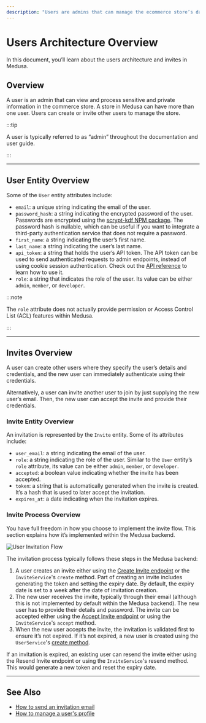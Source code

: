 ```yaml
---
description: "Users are admins that can manage the ecommerce store’s data and operations. Learn about the available features and guides."
---
```


# Users Architecture Overview

In this document, you’ll learn about the users architecture and invites in Medusa.

## Overview

A user is an admin that can view and process sensitive and private information in the commerce store. A store in Medusa can have more than one user. Users can create or invite other users to manage the store.

:::tip

A user is typically referred to as “admin” throughout the documentation and user guide.

:::

---

## User Entity Overview

Some of the `User` entity attributes include:

- `email`: a unique string indicating the email of the user.
- `password_hash`: a string indicating the encrypted password of the user. Passwords are encrypted using the [scrypt-kdf NPM package](https://www.npmjs.com/package/scrypt-kdf). The password hash is nullable, which can be useful if you want to integrate a third-party authentication service that does not require a password.
- `first_name`: a string indicating the user’s first name.
- `last_name`: a string indicating the user’s last name.
- `api_token`: a string that holds the user’s API token. The API token can be used to send authenticated requests to admin endpoints, instead of using cookie session authentication. Check out the [API reference](/api/admin#section/Authentication) to learn how to use it.
- `role`: a string that indicates the role of the user. Its value can be either `admin`, `member`, or `developer`.

:::note

The `role` attribute does not actually provide permission or Access Control List (ACL) features within Medusa.

:::

---

## Invites Overview

A user can create other users where they specify the user’s details and credentials, and the new user can immediately authenticate using their credentials.

Alternatively, a user can invite another user to join by just supplying the new user’s email. Then, the new user can accept the invite and provide their credentials.

### Invite Entity Overview

An invitation is represented by the `Invite` entity. Some of its attributes include:

- `user_email`: a string indicating the email of the user.
- `role`: a string indicating the role of the user. Similar to the `User` entity’s `role` attribute, its value can be either `admin`, `member`, or `developer`.
- `accepted`: a boolean value indicating whether the invite has been accepted.
- `token`: a string that is automatically generated when the invite is created. It’s a hash that is used to later accept the invitation.
- `expires_at`: a date indicating when the invitation expires.

### Invite Process Overview

You have full freedom in how you choose to implement the invite flow. This section explains how it’s implemented within the Medusa backend.

![User Invitation Flow](https://res.cloudinary.com/dza7lstvk/image/upload/v1683100772/Medusa%20Docs/Diagrams/invite-flow_gm4hkb.jpg)

The invitation process typically follows these steps in the Medusa backend:

1. A user creates an invite either using the [Create Invite endpoint](/api/admin#tag/Invites/operation/PostInvites) or the `InviteService`'s `create` method. Part of creating an invite includes generating the token and setting the expiry date. By default, the expiry date is set to a week after the date of invitation creation.
2. The new user receives the invite, typically through their email (although this is not implemented by default within the Medusa backend). The new user has to provide their details and password. The invite can be accepted either using the [Accept Invite endpoint](/api/admin#tag/Invites/operation/PostInvitesInviteAccept) or using the `InviteService`'s `accept` method.
3. When the new user accepts the invite, the invitation is validated first to ensure it’s not expired. If it’s not expired, a new user is created using the `UserService`'s [create method](../../references/services/classes/UserService.md#create).

If an invitation is expired, an existing user can resend the invite either using the Resend Invite endpoint or using the `InviteService`'s resend method. This would generate a new token and reset the expiry date.

---

## See Also

- [How to send an invitation email](./backend/send-invite.md)
- [How to manage a user's profile](./admin/manage-profile.mdx)
